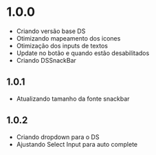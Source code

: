 # 1.0.0

* Criando versão base DS
* Otimizando mapeamento dos icones
* Otimização dos inputs de textos
* Update no botão e quando estão desabilitados
* Criando DSSnackBar

## 1.0.1

* Atualizando tamanho da fonte snackbar

## 1.0.2

* Criando dropdown para o DS
* Ajustando Select Input para auto complete
